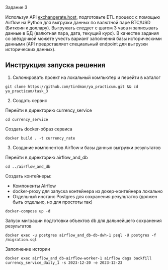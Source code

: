 Задание 3 

Используя API [exchangerate.host](https://exchangerate.host/), подготовьте ETL процесс с помощью Airflow на Python для выгрузки данных по валютной паре BTC/USD (Биткоин к доллару). 
Выгружать следует с шагом 3 часа и записывать данные в БД (валютная пара, дата, текущий курс).
В качестве задания со звёздочкой можете учесть вариант заполнения базы историческими данными (API предоставляет специальный endpoint для выгрузки исторических данных).

## Инструкция запуска решения

1) Склонировать проект на локальный компьютер и перейти в каталог
```
git clone https://github.com/tirdman/ya_practicum.git && cd ya_practicum/task_3
```

2) Создать сервис

Перейти в директорию currency_service
```
cd currency_service
```
Создать docker-образ сервиса
```
docker build . -t currency_rate
```

3) Создание компонентов Airflow и базы данных выгрузки результатов

Перейти в директорию airflow_and_db
```
cd ../airflow_and_db
```


Создать контейнеры:
- Компоненты AIrflow 
- docker-proxy для запуска контейнера из докер-контейнера локально 
- Отдельный инстанс Postgres для сохранения результатов (должен быть отдельно, но для простоты так)
```
docker-compose up -d 
```

Запуск миграции подготовки объектов db для дальнейшего сохранения результатов
```
docker exec -u postgres airflow_and_db-db-dwh-1 psql -U postgres -f /migration.sql
```

Заполнение истории
```
docker exec airflow_and_db-airflow-worker-1 airflow dags backfill currency_service_daily_1 -s 2023-12-20 -e 2023-12-23
```

